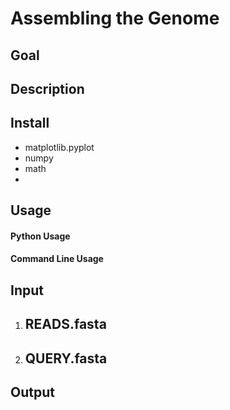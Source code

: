 # Assembling the Genome

## Goal
 
## Description

## Install
- matplotlib.pyplot
- numpy
- math 
- 
## Usage

#### Python Usage

#### Command Line Usage

## Input
1. READS.fasta
   - 

2. QUERY.fasta
   - 

## Output